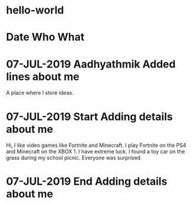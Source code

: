 # hello-world
# Date                Who                         What
# 07-JUL-2019         Aadhyathmik                 Added lines about me
A place where I store ideas.

# 07-JUL-2019 Start Adding details about me
Hi, I like video games like Fortnite and Minecraft. I play Fortnite on the PS4 and Minecraft on the XBOX 1.
I have extreme luck. I found a toy car on the grass during my school picnic. Everyone was surprised.
# 07-JUL-2019 End Adding details about me
